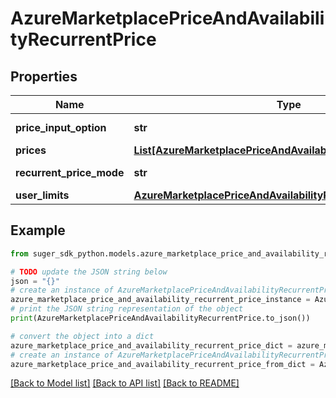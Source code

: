 # AzureMarketplacePriceAndAvailabilityRecurrentPrice


## Properties

Name | Type | Description | Notes
------------ | ------------- | ------------- | -------------
**price_input_option** | **str** | default \&quot;usd\&quot; | [optional] 
**prices** | [**List[AzureMarketplacePriceAndAvailabilityRecurrentPriceItem]**](AzureMarketplacePriceAndAvailabilityRecurrentPriceItem.md) |  | [optional] 
**recurrent_price_mode** | **str** | default \&quot;flatRate\&quot; | [optional] 
**user_limits** | [**AzureMarketplacePriceAndAvailabilityRecurrentPriceUserLimit**](AzureMarketplacePriceAndAvailabilityRecurrentPriceUserLimit.md) |  | [optional] 

## Example

```python
from suger_sdk_python.models.azure_marketplace_price_and_availability_recurrent_price import AzureMarketplacePriceAndAvailabilityRecurrentPrice

# TODO update the JSON string below
json = "{}"
# create an instance of AzureMarketplacePriceAndAvailabilityRecurrentPrice from a JSON string
azure_marketplace_price_and_availability_recurrent_price_instance = AzureMarketplacePriceAndAvailabilityRecurrentPrice.from_json(json)
# print the JSON string representation of the object
print(AzureMarketplacePriceAndAvailabilityRecurrentPrice.to_json())

# convert the object into a dict
azure_marketplace_price_and_availability_recurrent_price_dict = azure_marketplace_price_and_availability_recurrent_price_instance.to_dict()
# create an instance of AzureMarketplacePriceAndAvailabilityRecurrentPrice from a dict
azure_marketplace_price_and_availability_recurrent_price_from_dict = AzureMarketplacePriceAndAvailabilityRecurrentPrice.from_dict(azure_marketplace_price_and_availability_recurrent_price_dict)
```
[[Back to Model list]](../README.md#documentation-for-models) [[Back to API list]](../README.md#documentation-for-api-endpoints) [[Back to README]](../README.md)


